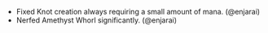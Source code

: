 - Fixed Knot creation always requiring a small amount of mana. (@enjarai)
- Nerfed Amethyst Whorl significantly. (@enjarai)
